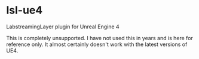 # lsl-ue4
LabstreamingLayer plugin for Unreal Engine 4

This is completely unsupported. I have not used this in years and is here for reference only. It almost certainly doesn't work with the latest versions of UE4.

